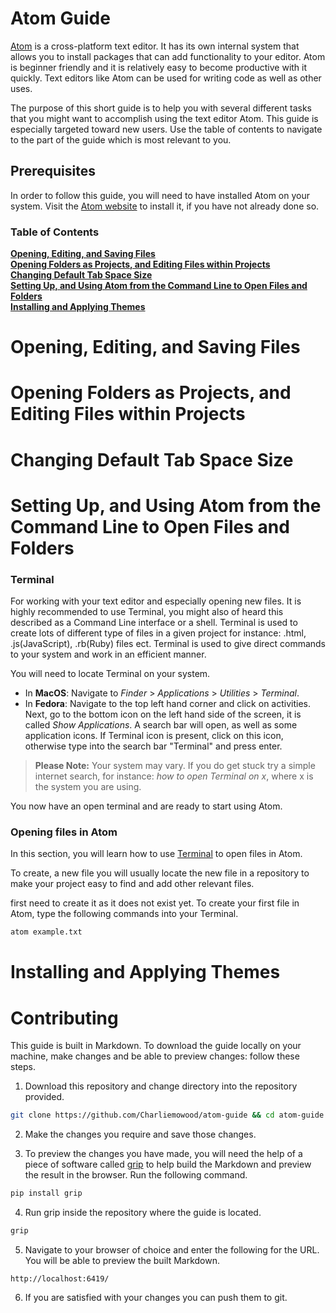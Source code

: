 # Atom Guide

[Atom](https://atom.io/) is a cross-platform text editor. It has its own internal system that allows you to install packages that can add functionality to your editor. Atom is beginner friendly and it is relatively easy to become productive with it quickly. Text editors like Atom can be used for writing code as well as other uses.

The purpose of this short guide is to help you with several different tasks that you might want to accomplish using the text editor Atom. This guide is especially targeted toward new users. Use the table of contents to navigate to the part of the guide which is most relevant to you.

## Prerequisites

In order to follow this guide, you will need to have installed Atom on your system. Visit the [Atom website](https://atom.io/) to install it, if you have not already done so.

### Table of Contents
**[Opening, Editing, and Saving Files](#opening-editing-and-saving-files)**<br>
**[Opening Folders as Projects, and Editing Files within Projects](#opening-folders-as-projects-and-editing-files-within-projects)**<br>
**[Changing Default Tab Space Size](#changing-default-tab-space-size)**<br>
**[Setting Up, and Using Atom from the Command Line to Open Files and Folders](#setting-up-and-using-atom-from-the-command-line-to-open-files-and-folders)**<br>
**[Installing and Applying Themes](#installing-and-applying-themes)**<br>


# Opening, Editing, and Saving Files






# Opening Folders as Projects, and Editing Files within Projects

# Changing Default Tab Space Size

# Setting Up, and Using Atom from the Command Line to Open Files and Folders

### Terminal

For working with your text editor and especially opening new files. It is highly recommended to use Terminal, you might also of heard this described as a Command Line interface or a shell. Terminal is used to create lots of different type of files in a given project for instance: .html, .js(JavaScript), .rb(Ruby) files ect. Terminal is used to give direct commands to your system and work in an efficient manner.

You will need to locate Terminal on your system.

* In **MacOS**: Navigate to *Finder* > *Applications* > *Utilities* > *Terminal*.
* In **Fedora**: Navigate to the top left hand corner and click on activities. Next, go to the bottom icon on the left hand side of the screen, it is called *Show Applications*. A search bar will open, as well as some application icons. If Terminal icon is present, click on this icon, otherwise type into the search bar "Terminal" and press enter.

> **Please Note:**
> Your system may vary. If you do get stuck try a simple internet search, for instance: *how to open Terminal on x*, where x is the system you are using.  

You now have an open terminal and are ready to start using Atom.

### Opening files in Atom

In this section, you will learn how to use [Terminal](#terminal) to open files in Atom.

To create, a new file you will usually locate the new file in a repository to make your project easy to find and add other relevant files.

 first need to create it as it does not exist yet. To create your first file in Atom, type the following commands into your Terminal.
```bash
atom example.txt
```

# Installing and Applying Themes

# Contributing

This guide is built in Markdown. To download the guide locally on your machine, make changes and be able to preview changes: follow these steps.

1. Download this repository and change directory into the repository provided.
```bash
git clone https://github.com/Charliemowood/atom-guide && cd atom-guide
```

2. Make the changes you require and save those changes.

3. To preview the changes you have made, you will need the help of a piece of software called [grip](https://github.com/joeyespo/grip) to help build the Markdown and preview the result in the browser. Run the following command.
```bash
pip install grip
```

4. Run grip inside the repository where the guide is located.
```bash
grip
```

5. Navigate to your browser of choice and enter the following for the URL. You will be able to preview the built Markdown.
```URL
http://localhost:6419/
```
 6. If you are satisfied with your changes you can push them to git.
